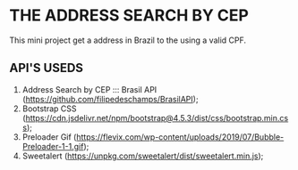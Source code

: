 # THE ADDRESS SEARCH BY CEP

This mini project get a address in Brazil to the using a valid CPF.


## API'S USEDS

1) Address Search by CEP ::: Brasil API (https://github.com/filipedeschamps/BrasilAPI);
2) Bootstrap CSS (https://cdn.jsdelivr.net/npm/bootstrap@4.5.3/dist/css/bootstrap.min.css);
3) Preloader Gif (https://flevix.com/wp-content/uploads/2019/07/Bubble-Preloader-1-1.gif);
4) Sweetalert (https://unpkg.com/sweetalert/dist/sweetalert.min.js);




